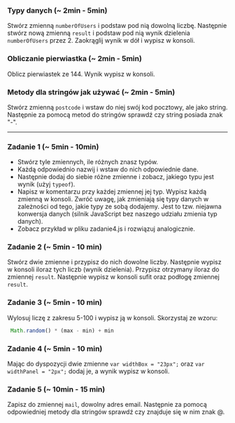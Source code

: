 ### Typy danych  (~ 2min - 5min)

Stwórz zmienną ```numberOfUsers``` i podstaw pod nią dowolną liczbę. Następnie stwórz nową zmienną ```result``` i podstaw pod nią wynik dzielenia ```numberOfUsers``` przez 2. Zaokrąglij wynik w dół i wypisz w konsoli.

### Obliczanie pierwiastka (~ 2min - 5min)

Oblicz pierwiastek ze 144. Wynik wypisz w konsoli.

### Metody dla stringów jak używać (~ 2min - 5min)

Stwórz zmienną ```postcode``` i wstaw do niej swój kod pocztowy, ale jako string. Następnie za pomocą metod do stringów sprawdź czy string posiada znak "-".

-------------------------------------------------------------------------------


### Zadanie 1 (~ 5min - 10min)
- Stwórz tyle zmiennych, ile różnych znasz typów.
- Każdą odpowiednio nazwij i wstaw do nich odpowiednie dane.
- Następnie dodaj do siebie różne zmienne i zobacz, jakiego typu jest wynik (użyj ```typeof```).
- Napisz w komentarzu przy każdej zmiennej jej typ.
Wypisz każdą zmienną w konsoli.
Zwróć uwagę, jak zmieniają się typy danych w zależności od tego, jakie typy ze sobą dodajemy. Jest to tzw. niejawna konwersja danych (silnik JavaScript bez naszego udziału zmienia typ danych).
- Zobacz przykład w pliku zadanie4.js i rozwiązuj analogicznie.

### Zadanie 2 (~ 5min - 10 min)

Stwórz dwie zmienne i przypisz do nich dowolne liczby. Następnie wypisz w konsoli iloraz tych liczb (wynik dzielenia). Przypisz otrzymany iloraz do zmiennej ```result```.
Następnie wypisz w konsoli sufit oraz podłogę zmiennej ```result```.

### Zadanie 3 (~ 5min - 10 min)

Wylosuj liczę z zakresu 5-100 i wypisz ją w konsoli.
Skorzystaj ze wzoru:

```JavaScript
 Math.random() * (max - min) + min
 ```

### Zadanie 4 (~ 5min - 10 min)
Mając do dyspozycji dwie zmienne ```var widthBox = "23px";``` oraz  ```var widthPanel = "2px";``` dodaj je, a wynik wypisz w konsoli.

### Zadanie 5  (~ 10min - 15 min)
Zapisz do zmiennej ```mail```, dowolny adres email. Następnie za pomocą odpowiedniej metody dla stringów sprawdź czy znajduje się w nim znak @.

